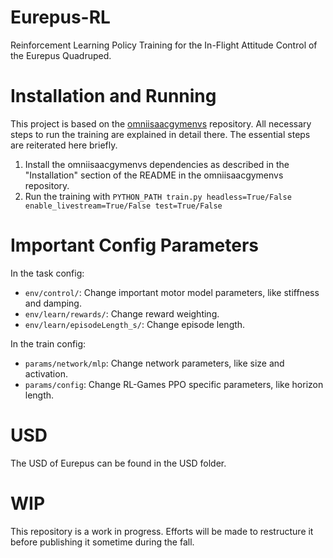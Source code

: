 # Eurepus-RL
Reinforcement Learning Policy Training for the In-Flight Attitude Control of the Eurepus Quadruped.

# Installation and Running
This project is based on the [omniisaacgymenvs](https://github.com/isaac-sim/OmniIsaacGymEnvs) repository. All necessary steps to run the training are explained in detail there. The essential steps are reiterated here briefly.

1. Install the omniisaacgymenvs dependencies as described in the "Installation" section of the README in the omniisaacgymenvs repository.
2. Run the training with `PYTHON_PATH train.py headless=True/False enable_livestream=True/False test=True/False`

# Important Config Parameters
In the task config:
- `env/control/`: Change important motor model parameters, like stiffness and damping.
- `env/learn/rewards/`: Change reward weighting.
- `env/learn/episodeLength_s/`: Change episode length.

In the train config:
- `params/network/mlp`: Change network parameters, like size and activation.
- `params/config`: Change RL-Games PPO specific parameters, like horizon length.

# USD
The USD of Eurepus can be found in the USD folder.

# WIP
This repository is a work in progress. Efforts will be made to restructure it before publishing it sometime during the fall.
